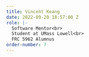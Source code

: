 ```yaml
---
title: Vincent Keang
date: 2022-09-20 18:57:00 Z
role: |-
  Software Mentor<br>
  Student at UMass Lowell<br>
  FRC 5962 Alumnus
order-number: 7
---
```


